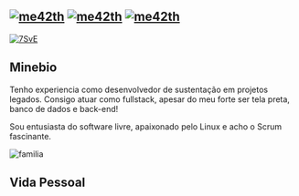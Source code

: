 

[![me42th](https://img.shields.io/badge/DEV-PHP-green)](https://github.com/me42th?tab=repositories) [![me42th](https://img.shields.io/badge/DEV-LARAVEL-green)](https://github.com/me42th?tab=repositories) [![me42th](https://img.shields.io/badge/GO-LINKEDIN-green)](https://www.linkedin.com/in/me42th/) 
---------------------------------------------------------

[![7SvE](https://user-images.githubusercontent.com/26856017/89372195-e2c4d400-d6bb-11ea-8dd9-1af0a7bc1e74.gif)](https://www.youtube.com/watch?v=5qap5aO4i9A)

## Minebio

Tenho experiencia como desenvolvedor de sustentação em projetos legados. Consigo atuar como fullstack, apesar do meu forte ser tela preta, banco de dados e back-end!

Sou entusiasta do software livre, apaixonado pelo Linux e acho o Scrum fascinante.

![familia](https://user-images.githubusercontent.com/26856017/94344142-a21a7480-fff3-11ea-9195-dd83918c2361.jpg)

## Vida Pessoal


